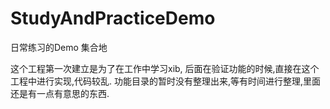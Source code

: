 # StudyAndPracticeDemo
日常练习的Demo 集合地

这个工程第一次建立是为了在工作中学习xib, 后面在验证功能的时候,直接在这个工程中进行实现,代码较乱.
功能目录的暂时没有整理出来,等有时间进行整理,里面还是有一点有意思的东西.
